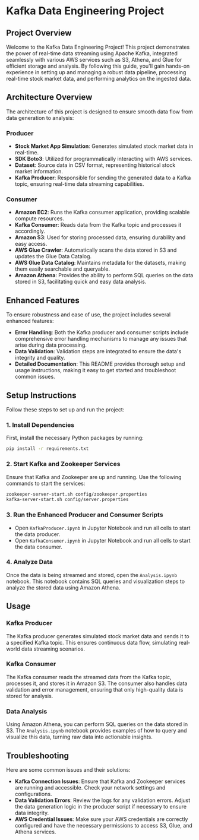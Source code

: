 # Kafka Data Engineering Project

## Project Overview
Welcome to the Kafka Data Engineering Project! This project demonstrates the power of real-time data streaming using Apache Kafka, integrated seamlessly with various AWS services such as S3, Athena, and Glue for efficient storage and analysis. By following this guide, you'll gain hands-on experience in setting up and managing a robust data pipeline, processing real-time stock market data, and performing analytics on the ingested data.

## Architecture Overview
The architecture of this project is designed to ensure smooth data flow from data generation to analysis:

### Producer
- **Stock Market App Simulation**: Generates simulated stock market data in real-time.
- **SDK Boto3**: Utilized for programmatically interacting with AWS services.
- **Dataset**: Source data in CSV format, representing historical stock market information.
- **Kafka Producer**: Responsible for sending the generated data to a Kafka topic, ensuring real-time data streaming capabilities.

### Consumer
- **Amazon EC2**: Runs the Kafka consumer application, providing scalable compute resources.
- **Kafka Consumer**: Reads data from the Kafka topic and processes it accordingly.
- **Amazon S3**: Used for storing processed data, ensuring durability and easy access.
- **AWS Glue Crawler**: Automatically scans the data stored in S3 and updates the Glue Data Catalog.
- **AWS Glue Data Catalog**: Maintains metadata for the datasets, making them easily searchable and queryable.
- **Amazon Athena**: Provides the ability to perform SQL queries on the data stored in S3, facilitating quick and easy data analysis.

## Enhanced Features
To ensure robustness and ease of use, the project includes several enhanced features:
- **Error Handling**: Both the Kafka producer and consumer scripts include comprehensive error handling mechanisms to manage any issues that arise during data processing.
- **Data Validation**: Validation steps are integrated to ensure the data's integrity and quality.
- **Detailed Documentation**: This README provides thorough setup and usage instructions, making it easy to get started and troubleshoot common issues.

## Setup Instructions
Follow these steps to set up and run the project:

### 1. Install Dependencies
First, install the necessary Python packages by running:
```sh
pip install -r requirements.txt
```

### 2. Start Kafka and Zookeeper Services
Ensure that Kafka and Zookeeper are up and running. Use the following commands to start the services:
```sh
zookeeper-server-start.sh config/zookeeper.properties
kafka-server-start.sh config/server.properties
```

### 3. Run the Enhanced Producer and Consumer Scripts
- Open `KafkaProducer.ipynb` in Jupyter Notebook and run all cells to start the data producer.
- Open `KafkaConsumer.ipynb` in Jupyter Notebook and run all cells to start the data consumer.

### 4. Analyze Data
Once the data is being streamed and stored, open the `Analysis.ipynb` notebook. This notebook contains SQL queries and visualization steps to analyze the stored data using Amazon Athena.

## Usage
### Kafka Producer
The Kafka producer generates simulated stock market data and sends it to a specified Kafka topic. This ensures continuous data flow, simulating real-world data streaming scenarios.

### Kafka Consumer
The Kafka consumer reads the streamed data from the Kafka topic, processes it, and stores it in Amazon S3. The consumer also handles data validation and error management, ensuring that only high-quality data is stored for analysis.

### Data Analysis
Using Amazon Athena, you can perform SQL queries on the data stored in S3. The `Analysis.ipynb` notebook provides examples of how to query and visualize this data, turning raw data into actionable insights.

## Troubleshooting
Here are some common issues and their solutions:

- **Kafka Connection Issues**: Ensure that Kafka and Zookeeper services are running and accessible. Check your network settings and configurations.
- **Data Validation Errors**: Review the logs for any validation errors. Adjust the data generation logic in the producer script if necessary to ensure data integrity.
- **AWS Credential Issues**: Make sure your AWS credentials are correctly configured and have the necessary permissions to access S3, Glue, and Athena services.

